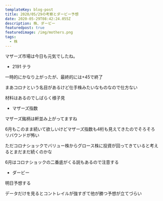 ```yaml
---
templateKey: blog-post
title: 2020/05/29の考察とダービー予想
date: 2020-05-29T08:42:24.055Z
description: 株、ダービー
featuredpost: true
featuredimage: /img/mothers.png
tags:
  - 株
---
```

マザーズ市場は今日も元気でしたね。

* 2191 テラ

一時的にかなり上がったが、最終的には+45で終了

まあコロナという名目があるけど仕手株みたいなものなので仕方ない

材料はあるのでしばらく様子見

* マザーズ指数

マザーズ銘柄は軒並み上がってますね

6月もこのまま続いて欲しいけどマザーズ指数も4桁も見えてきたのでそろそろリバウンドが怖い

ただコロナショックでバリュー株からグロース株に投資が回ってきていると考えるとまだまだ続くのかな

6月はコロナショックの二番底がくる説もあるので注意する

* ダービー

明日予想する

データだけを見るとコントレイルが強すぎて他が勝つ予想が立てづらい